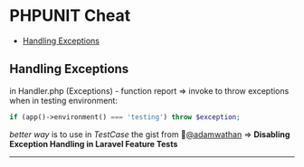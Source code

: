 # PHPUNIT Cheat
* [Handling Exceptions](handling-exceptions)

## Handling Exceptions
in Handler.php (Exceptions) - function report => invoke to throw exceptions when in testing environment:
```php
if (app()->environment() === 'testing') throw $exception;
```
*better way* is to use in *TestCase* the gist from :link:[@adamwathan](https://gist.github.com/adamwathan/125847c7e3f16b88fa33a9f8b42333da) => **Disabling Exception Handling in Laravel Feature Tests**

---

<!--stackedit_data:
eyJoaXN0b3J5IjpbODkxNjI1NzQ2LDE2NjQzNzA2NzcsLTExND
YyNTAzMjBdfQ==
-->